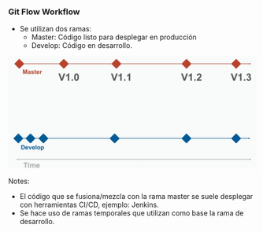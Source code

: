 ### Git Flow Workflow

* Se utilizan dos ramas:
  * Master: Código listo para desplegar en producción
  * Develop: Código en desarrollo.

![centralized](/media/git_flow_1.png)

Notes:
* El código que se fusiona/mezcla con la rama master se suele desplegar con herramientas CI/CD, ejemplo: Jenkins.
* Se hace uso de ramas temporales que utilizan como base la rama de desarrollo.